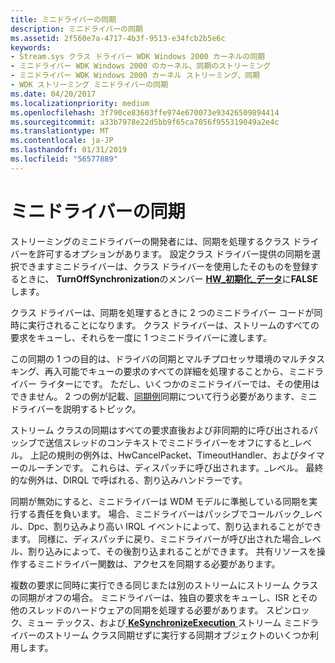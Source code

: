 ```yaml
---
title: ミニドライバーの同期
description: ミニドライバーの同期
ms.assetid: 2f560e7a-4717-4b3f-9513-e34fcb2b5e6c
keywords:
- Stream.sys クラス ドライバー WDK Windows 2000 カーネルの同期
- ミニドライバー WDK Windows 2000 のカーネル、同期のストリーミング
- ミニドライバー WDK Windows 2000 カーネル ストリーミング、同期
- WDK ストリーミング ミニドライバーの同期
ms.date: 04/20/2017
ms.localizationpriority: medium
ms.openlocfilehash: 3f790ce83603ffe974e670073e93426509894414
ms.sourcegitcommit: a33b7978e22d5bb9f65ca7056f955319049a2e4c
ms.translationtype: MT
ms.contentlocale: ja-JP
ms.lasthandoff: 01/31/2019
ms.locfileid: "56577889"
---
```

# <a name="minidriver-synchronization"></a>ミニドライバーの同期





ストリーミングのミニドライバーの開発者には、同期を処理するクラス ドライバーを許可するオプションがあります。 設定クラス ドライバー提供の同期を選択できますミニドライバーは、クラス ドライバーを使用したそのものを登録するときに、 **TurnOffSynchronization**のメンバー [ **HW\_初期化\_データ**](https://msdn.microsoft.com/library/windows/hardware/ff559682)に**FALSE**します。

クラス ドライバーは、同期を処理するときに 2 つのミニドライバー コードが同時に実行されることになります。 クラス ドライバーは、ストリームのすべての要求をキューし、それらを一度に 1 つミニドライバーに渡します。

この同期の 1 つの目的は、ドライバの同期とマルチプロセッサ環境のマルチタス キング、再入可能でキューの要求のすべての詳細を処理することから、ミニドライバー ライターにです。 ただし、いくつかのミニドライバーでは、その使用はできません。 2 つの例が記載、[同期例](synchronization-examples.md)同期について行う必要があります、ミニドライバーを説明するトピック。

ストリーム クラスの同期はすべての要求直後および非同期的に呼び出されるパッシブで送信スレッドのコンテキストでミニドライバーをオフにすると\_レベル。 上記の規則の例外は、HwCancelPacket、TimeoutHandler、およびタイマーのルーチンです。 これらは、ディスパッチに呼び出されます。\_レベル。 最終的な例外は、DIRQL で呼ばれる、割り込みハンドラーです。

同期が無効にすると、ミニドライバーは WDM モデルに準拠している同期を実行する責任を負います。 場合、ミニドライバーはパッシブでコールバック\_レベル、Dpc、割り込みより高い IRQL イベントによって、割り込まれることができます。 同様に、ディスパッチに戻り、ミニドライバーが呼び出された場合\_レベル、割り込みによって、その後割り込まれることができます。 共有リソースを操作するミニドライバー関数は、アクセスを同期する必要があります。

複数の要求に同時に実行できる同じまたは別のストリームにストリーム クラスの同期がオフの場合。 ミニドライバーは、独自の要求をキューし、ISR とその他のスレッドのハードウェアの同期を処理する必要があります。 スピンロック、ミュー テックス、および[ **KeSynchronizeExecution** ](https://msdn.microsoft.com/library/windows/hardware/ff553302)ストリーム ミニドライバーのストリーム クラス同期せずに実行する同期オブジェクトのいくつか利用します。

 

 




